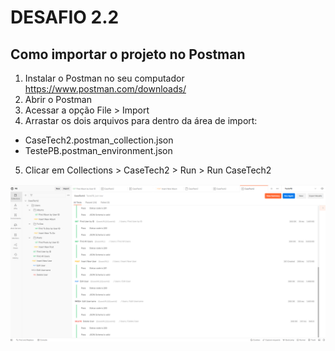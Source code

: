 # DESAFIO 2.2

## Como importar o projeto no Postman

1. Instalar o Postman no seu computador https://www.postman.com/downloads/
2. Abrir o Postman
3. Acessar a opção File > Import
4. Arrastar os dois arquivos para dentro da área de import:
  * CaseTech2.postman_collection.json
  * TestePB.postman_environment.json
  
5.  Clicar em Collections > CaseTech2 > Run > Run CaseTech2

<img src="https://github.com/clovisgueno/CaseTech/blob/master/DESAFIO-2.2/Result-Test2-2.PNG?raw=true"/>
